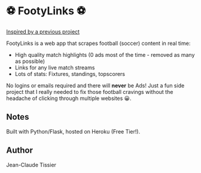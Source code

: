 # :soccer: FootyLinks :soccer: 

[Inspired by a previous project](https://github.com/jctissier/Euro2016_TerminalApp)

FootyLinks is a web app that scrapes football (soccer) content in real time:

* High quality match highlights (0 ads most of the time - removed as many as possible)
* Links for any live match streams
* Lots of stats: Fixtures, standings, topscorers

No logins or emails required and there will **never** be Ads! Just a fun side project that I really needed to fix those football cravings without the headache of clicking through multiple websites 😀.


## Notes
Built with Python/Flask, hosted on Heroku (Free Tier!). 

## Author
Jean-Claude Tissier
